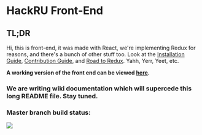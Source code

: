 # HackRU Front-End 


## TL;DR
Hi, this is front-end, it was made with React, we're implementing Redux for reasons, and there's a bunch of other stuff too.  Look at the [Installation Guide](#installation-guide-how-a-mfer-can-get-started), [Contribution Guide](./CONTRIBUTING.md), and [Road to Redux](./ROAD_TO_REDUX.md). 
Yahh, Yerr, Yeet, etc.

**A working version of the front end can be viewed [here](http://hackru-frontend.s3-website-us-west-2.amazonaws.com/).**

### We are writing wiki documentation which will supercede this long README file.  Stay tuned.


### Master branch build status:
![](https://travis-ci.org/HackRU/frontend.svg?branch=master)

